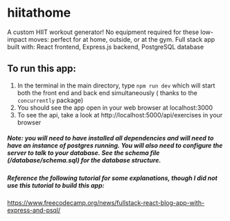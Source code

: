 # hiitathome

A custom HIIT workout generator! No equipment required for these low-impact moves: perfect for at home, outside, or at the gym.
Full stack app built with: React frontend, Express.js backend, PostgreSQL database

## To run this app:

1. In the terminal in the main directory, type `npm run dev` which will start both the front end and back end simultaneously ( thanks to the `concurrently` package)
2. You should see the app open in your web browser at localhost:3000
3. To see the api, take a look at http://localhost:5000/api/exercises in your browser

##### Note: you will need to have installed all dependencies and will need to have an instance of postgres running. You will also need to configure the server to talk to your database. See the schema file (/database/schema.sql) for the database structure.

##### Reference the following tutorial for some explanations, though I did not use this tutorial to build this app:

https://www.freecodecamp.org/news/fullstack-react-blog-app-with-express-and-psql/
